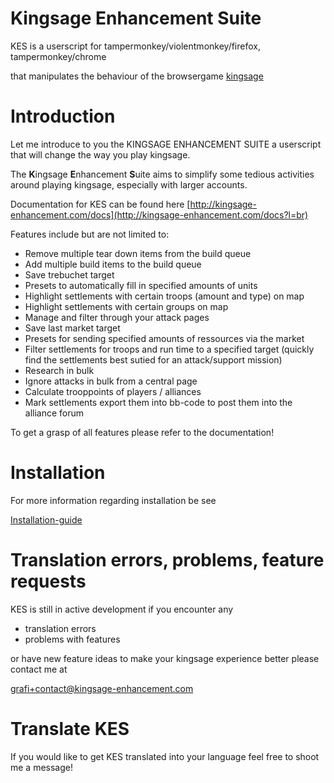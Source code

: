 # Kingsage Enhancement Suite

KES is a userscript for tampermonkey/violentmonkey/firefox, tampermonkey/chrome

that manipulates the behaviour of the browsergame [kingsage](http://gameforge.com/games/kingsage)

# Introduction

Let me introduce to you the KINGSAGE ENHANCEMENT SUITE a userscript that will change the way you play kingsage.

The **K**ingsage **E**nhancement **S**uite aims to simplify some tedious activities around playing kingsage, especially with larger accounts.

Documentation for KES can be found here [http://kingsage-enhancement.com/docs](http://kingsage-enhancement.com/docs?l=br)

Features include but are not limited to:

- Remove multiple tear down items from the build queue
- Add multiple build items to the build queue
- Save trebuchet target
- Presets to automatically fill in specified amounts of units
- Highlight settlements with certain troops (amount and type) on map
- Highlight settlements with certain groups on map
- Manage and filter through your attack pages
- Save last market target
- Presets for sending specified amounts of ressources via the market
- Filter settlements for troops and run time to a specified target (quickly find the settlements best sutied for an attack/support mission)
- Research in bulk
- Ignore attacks in bulk from a central page
- Calculate trooppoints of players / alliances
- Mark settlements export them into bb-code to post them into the alliance forum

To get a grasp of all features please refer to the documentation!

# Installation

For more information regarding installation be see

[Installation-guide](http://kingsage-enhancement.com/docs/install)

# Translation errors, problems, feature requests

KES is still in active development if you encounter any

- translation errors
- problems with features

or have new feature ideas to make your kingsage experience better please contact me at

grafi+contact@kingsage-enhancement.com

# Translate KES

If you would like to get KES translated into your language feel free to shoot me a message!
